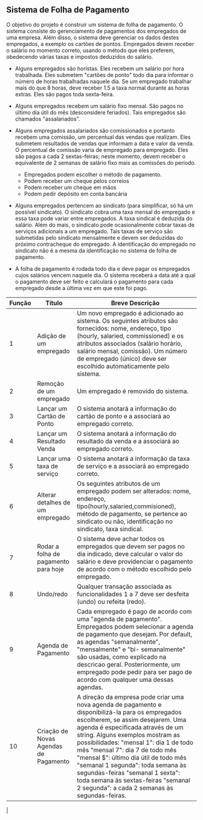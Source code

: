 ## Sistema de Folha de Pagamento

O objetivo do projeto é construir um sistema de folha de pagamento. O sistema consiste do gerenciamento de pagamentos dos empregados de uma empresa. Além disso, o sistema deve gerenciar os dados destes empregados, a exemplo os cartões de pontos. Empregados devem receber o salário no momento correto, usando o método que eles preferem, obedecendo várias taxas e impostos deduzidos do salário.

 - Alguns empregados são horistas. Eles recebem um salário por hora trabalhada. Eles submetem "cartões de ponto" todo dia para informar o número de horas trabalhadas naquele dia. Se um empregado trabalhar mais do que 8 horas, deve receber 1.5 a taxa normal durante as horas extras. Eles são pagos toda sexta-feira.
 - Alguns empregados recebem um salário fixo mensal. São pagos no último dia útil do mês (desconsidere feriados). Tais empregados são chamados "assalariados".
 - Alguns empregados assalariados são comissionados e portanto recebem uma comissão, um percentual das vendas que realizam. Eles submetem resultados de vendas que informam a data e valor da venda. O percentual de comissão varia de empregado para empregado. Eles são pagos a cada 2 sextas-feiras; neste momento, devem receber o equivalente de 2 semanas de salário fixo mais as comissões do período.
 
	 - Empregados podem escolher o método de pagamento.
	 - Podem receber um cheque pelos correios
	 - Podem receber um cheque em mãos
	 - Podem pedir depósito em conta bancária

 - Alguns empregados pertencem ao sindicato (para simplificar, só há um possível sindicato). O sindicato cobra uma taxa mensal do empregado e essa taxa pode variar entre empregados. A taxa sindical é deduzida do salário. Além do mais, o sindicato pode ocasionalmente cobrar taxas de serviços adicionais a um empregado. Tais taxas de serviço são submetidas pelo sindicato mensalmente e devem ser deduzidas do próximo contracheque do empregado. A identificação do empregado no sindicato não é a mesma da identificação no sistema de folha de pagamento.
 - A folha de pagamento é rodada todo dia e deve pagar os empregados cujos salários vencem naquele dia. O sistema receberá a data até a qual o pagamento deve ser feito e calculará o pagamento para cada empregado desde a última vez em que este foi pago.

 
| Função | Título | Breve Descrição |
|--- |--- |--- |
| 1 | Adição de um empregado | Um novo empregado é adicionado ao sistema. Os seguintes atributos são fornecidos:       nome, endereço, tipo (hourly, salaried, commissioned) e os atributos associados (salário horário, salário mensal, comissão). Um número de empregado (único) deve ser escolhido automaticamente pelo sistema. |
| 2 | Remoção de um empregado | Um empregado é removido do sistema. |
| 3 | Lançar um Cartão de Ponto | O sistema anotará a informação do cartão de ponto e a associará ao empregado correto. |
| 4 | Lançar um Resultado Venda | O sistema anotará a informação do resultado da venda e a associará ao empregado correto. |
| 5 | Lançar uma taxa de serviço | O sistema anotará a informação da taxa de serviço e a associará ao empregado correto. |
| 6 | Alterar detalhes de um empregado | Os seguintes atributos de um empregado podem ser alterados: nome, endereço, tipo(hourly,salaried,commisioned), método de pagamento, se pertence ao sindicato ou não, identificação no sindicato, taxa sindical. |
| 7 | Rodar a folha de pagamento para hoje | O sistema deve achar todos os empregados que devem ser pagos no dia indicado, deve calcular o valor do salário e deve providenciar o pagamento de acordo com o método escolhido pelo empregado. |
| 8 | Undo/redo | Qualquer transação associada as funcionalidades 1 a 7 deve ser desfeita (undo) ou refeita (redo). |
| 9 | Agenda de Pagamento | Cada empregado é pago de acordo com uma "agenda de pagamento". Empregados podem selecionar a agenda de pagamento que desejam. Por default, as agendas "semanalmente", "mensalmente" e "bi- semanalmente" são usadas, como explicado na descricao geral. Posteriormente, um empregado pode pedir para ser pago de acordo com qualquer uma dessas agendas. |
| 10 | Criação de Novas Agendas de Pagamento |A direção da empresa pode criar uma nova agenda de pagamento e disponibilizá-la para os empregados escolherem, se assim desejarem. Uma agenda é especificada através de um string. Alguns exemplos mostram as possibilidades: "mensal 1": dia 1 de todo mês "mensal 7": dia 7 de todo mês "mensal $": último dia útil de todo mês "semanal 1 segunda": toda semana às segundas-feiras "semanal 1 sexta": toda semana às sextas-feiras "semanal 2 segunda": a cada 2 semanas às segundas-feiras. |
|


